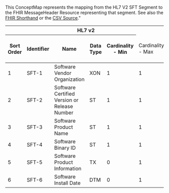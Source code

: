 
This ConceptMap represents the mapping from the HL7 V2 SFT Segment to the FHIR MessageHeader Resource representing that segment. See also the <a href='https://github.com/HL7/v2-to-fhir/blob/master/tank/Segment SFT to MessageHeader.fsh'>FHIR Shorthand</a> or the <a href='https://github.com/HL7/v2-to-fhir/blob/master/mappings/'>CSV Source</a>."
<table class='grid'><thead>
<tr><th colspan='6'>HL7 v2</th><th colspan='3'>Condition (IF True, args)</th><th colspan='7'>HL7 FHIR</th><th>&#xA0;</th><th>Comments</th></tr>
<tr><th>Sort Order</th><th>Identifier</th><th>Name</th><th>Data Type</th><th>Cardinality - Min</th><td style='border-right: 2px'>Cardinality - Max</td><th>Computable ANTLR</th><th>Computable FHIRPath</th><td style='border-right: 2px'>Narrative</td><th>FHIR Attribute</th><th>Data Type</th><th>Cardinality - Min</th><td style='border-right: 2px'>Cardinality - Max</td><th>Data Type Mapping</th><th colspan='3'>Vocabulary Mapping (IS, ID, CE, CNE, CWE)</th></tr></thead>
<tbody>
<tr><td>1</td><td>SFT-1</td><td>Software Vendor Organization</td><td>XON</td><td>1</td><td style='border-right: 2px'>1</td><td></td><td></td><td style='border-right: 2px'></td><td></td><td>MessageHeader.source.#ext-vendorOrganization(Organization)#</td><td>Reference(Organization)</td><td>1</td><td>1</td><td>XON</td><td></td><td></td><td></td></tr>
<tr><td>2</td><td>SFT-2</td><td>Software Certified Version or Release Number</td><td>ST</td><td>1</td><td style='border-right: 2px'>1</td><td></td><td></td><td style='border-right: 2px'></td><td>MessageHeader.source.version</td><td></td><td>string</td><td>0</td><td>1</td><td></td><td></td><td></td><td></td></tr>
<tr><td>3</td><td>SFT-3</td><td>Software Product Name</td><td>ST</td><td>1</td><td style='border-right: 2px'>1</td><td></td><td></td><td style='border-right: 2px'></td><td>MessageHeader.source.software</td><td></td><td>string</td><td>0</td><td>1</td><td></td><td></td><td></td><td></td></tr>
<tr><td>4</td><td>SFT-4</td><td>Software Binary ID</td><td>ST</td><td>1</td><td style='border-right: 2px'>1</td><td></td><td></td><td style='border-right: 2px'></td><td></td><td>MessageHeader.source.#ext-binaryIdentifier#</td><td>string</td><td>0</td><td>1</td><td></td><td></td><td></td><td></td></tr>
<tr><td>5</td><td>SFT-5</td><td>Software Product Information</td><td>TX</td><td>0</td><td style='border-right: 2px'>1</td><td></td><td></td><td style='border-right: 2px'></td><td></td><td>MessageHeader.source.#ext-description#</td><td>string</td><td>0</td><td>1</td><td></td><td></td><td></td><td></td></tr>
<tr><td>6</td><td>SFT-6</td><td>Software Install Date</td><td>DTM</td><td>0</td><td style='border-right: 2px'>1</td><td></td><td></td><td style='border-right: 2px'></td><td></td><td>MessageHeader.source.#ext-installDate#</td><td>dateTime</td><td>0</td><td>1</td><td></td><td></td><td></td><td></td></tr>
</tbody></table>
